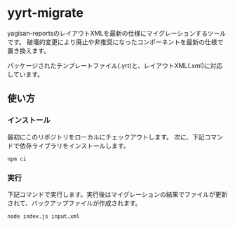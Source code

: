 # yyrt-migrate
yagisan-reportsのレイアウトXMLを最新の仕様にマイグレーションするツールです。
破壊的変更により廃止や非推奨になったコンポーネントを最新の仕様で置き換えます。

パッケージされたテンプレートファイル(.yrt)と、レイアウトXML(.xml)に対応しています。

## 使い方
### インストール
最初にこのリポジトリをローカルにチェックアウトします。
次に、下記コマンドで依存ライブラリをインストールします。
```
npm ci
```

### 実行
下記コマンドで実行します。実行後はマイグレーションの結果でファイルが更新されて、バックアップファイルが作成されます。
```
node index.js input.xml
```
